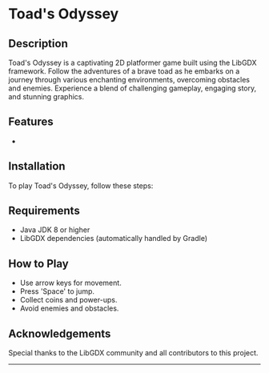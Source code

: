 # Toad's Odyssey

## Description
Toad's Odyssey is a captivating 2D platformer game built using the LibGDX framework. Follow the adventures of a brave toad as he embarks on a journey through various enchanting environments, overcoming obstacles and enemies. Experience a blend of challenging gameplay, engaging story, and stunning graphics.

## Features
-

## Installation
To play Toad's Odyssey, follow these steps:


## Requirements
- Java JDK 8 or higher
- LibGDX dependencies (automatically handled by Gradle)

## How to Play
- Use arrow keys for movement.
- Press 'Space' to jump.
- Collect coins and power-ups.
- Avoid enemies and obstacles.


## Acknowledgements
Special thanks to the LibGDX community and all contributors to this project.


---

